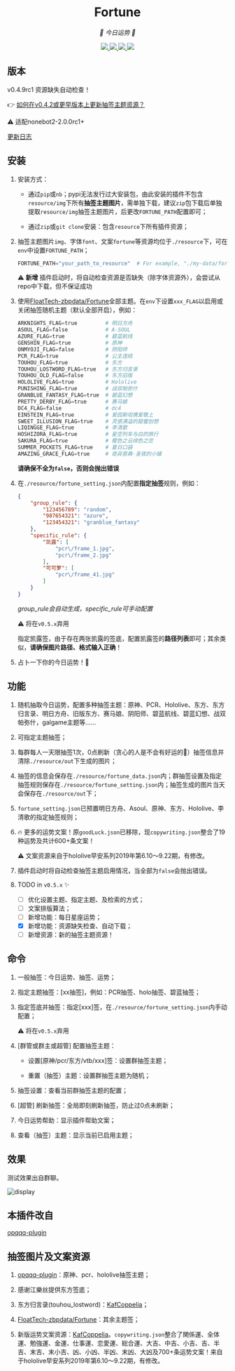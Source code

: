 <div align="center">

# Fortune

<!-- prettier-ignore-start -->
<!-- markdownlint-disable-next-line MD036 -->
_🙏 今日运势 🙏_
<!-- prettier-ignore-end -->

</div>
<p align="center">
  
  <a href="https://github.com/MinatoAquaCrews/nonebot_plugin_fortune/blob/beta/LICENSE">
    <img src="https://img.shields.io/github/license/MinatoAquaCrews/nonebot_plugin_fortune?color=blue">
  </a>
  
  <a href="https://github.com/nonebot/nonebot2">
    <img src="https://img.shields.io/badge/nonebot2-2.0.0rc1+-green">
  </a>
  
  <a href="https://github.com/MinatoAquaCrews/nonebot_plugin_fortune/releases/tag/v0.4.9rc1">
    <img src="https://img.shields.io/github/v/release/MinatoAquaCrews/nonebot_plugin_fortune?color=orange">

  </a>

  <a href="https://www.codefactor.io/repository/github/MinatoAquaCrews/nonebot_plugin_fortune">
    <img src="https://img.shields.io/codefactor/grade/github/MinatoAquaCrews/nonebot_plugin_fortune/beta?color=red">
  </a>
  
</p>

## 版本

v0.4.9rc1 资源缺失自动检查！

👉 [如何在v0.4.2或更早版本上更新抽签主题资源？](https://github.com/MinatoAquaCrews/nonebot_plugin_fortune/blob/beta/How-to-add-new-theme.md)

⚠️ 适配nonebot2-2.0.0rc1+

[更新日志](https://github.com/MinatoAquaCrews/nonebot_plugin_fortune/releases/tag/v0.4.9rc1)

## 安装

1. 安装方式：

    - 通过`pip`或`nb`；pypi无法发行过大安装包，由此安装的插件不包含`resource/img`下所有**抽签主题图片**，需单独下载，建议`zip`包下载后单独提取`resource/img`抽签主题图片，后更改`FORTUNE_PATH`配置即可；
    
    - 通过`zip`或`git clone`安装：包含`resource`下所有插件资源；

2. 抽签主题图片`img`、字体`font`、文案`fortune`等资源均位于`./resource`下，可在`env`中设置`FORTUNE_PATH`；

    ```python
    FORTUNE_PATH="your_path_to_resource"  # For example, "./my-data/fortune"，其下有img、font、fortune文件夹等资源
    ```

	⚠️️ **新增** 插件启动时，将自动检查资源是否缺失（除字体资源外），会尝试从repo中下载，但不保证成功

3. 使用[FloatTech-zbpdata/Fortune](https://github.com/FloatTech/zbpdata)全部主题。在`env`下设置`xxx_FLAG`以启用或关闭抽签随机主题（默认全部开启），例如：

    ```python
    ARKNIGHTS_FLAG=true         # 明日方舟
    ASOUL_FLAG=false            # A-SOUL
    AZURE_FLAG=true             # 碧蓝航线
    GENSHIN_FLAG=true           # 原神
    ONMYOJI_FLAG=false          # 阴阳师
    PCR_FLAG=true               # 公主连结
    TOUHOU_FLAG=true            # 东方
    TOUHOU_LOSTWORD_FLAG=true   # 东方归言录
    TOUHOU_OLD_FLAG=false       # 东方旧版
    HOLOLIVE_FLAG=true          # Hololive
    PUNISHING_FLAG=true         # 战双帕弥什
    GRANBLUE_FANTASY_FLAG=true  # 碧蓝幻想
    PRETTY_DERBY_FLAG=true      # 赛马娘
    DC4_FLAG=false              # dc4
    EINSTEIN_FLAG=true          # 爱因斯坦携爱敬上
    SWEET_ILLUSION_FLAG=true    # 灵感满溢的甜蜜创想
    LIQINGGE_FLAG=true          # 李清歌
    HOSHIZORA_FLAG=true         # 星空列车与白的旅行
    SAKURA_FLAG=true            # 樱色之云绯色之恋
    SUMMER_POCKETS_FLAG=true    # 夏日口袋
    AMAZING_GRACE_FLAG=true     # 奇异恩典·圣夜的小镇
    ```

    **请确保不全为`false`，否则会抛出错误**

4. 在`./resource/fortune_setting.json`内配置**指定抽签**规则，例如：

    ```json
    {
        "group_rule": {
            "123456789": "random",
            "987654321": "azure",
            "123454321": "granblue_fantasy"
        },
        "specific_rule": {
            "凯露": [
                "pcr\/frame_1.jpg",
                "pcr\/frame_2.jpg"
            ],
            "可可萝": [
                "pcr\/frame_41.jpg"
            ]
        }
    }
    ```

    *group_rule会自动生成，specific_rule可手动配置*

    ⚠️ 将在`v0.5.x`弃用

    指定凯露签，由于存在两张凯露的签底，配置凯露签的**路径列表**即可；其余类似，**请确保图片路径、格式输入正确**！

5. 占卜一下你的今日运势！🎉

## 功能

1. 随机抽取今日运势，配置多种抽签主题：原神、PCR、Hololive、东方、东方归言录、明日方舟、旧版东方、赛马娘、阴阳师、碧蓝航线、碧蓝幻想、战双帕弥什，galgame主题等……

2. 可指定主题抽签；

3. 每群每人一天限抽签1次，0点刷新（贪心的人是不会有好运的🤗）抽签信息并清除`./resource/out`下生成的图片；

4. 抽签的信息会保存在`./resource/fortune_data.json`内；群抽签设置及指定抽签规则保存在`./resource/fortune_setting.json`内；抽签生成的图片当天会保存在`./resource/out`下；

5. `fortune_setting.json`已预置明日方舟、Asoul、原神、东方、Hololive、李清歌的指定抽签规则；

6. 🔥 更多的运势文案！原`goodLuck.json`已移除，现`copywriting.json`整合了19种运势及共计600+条文案！

	⚠️ 文案资源来自于hololive早安系列2019年第6.10～9.22期，有修改。

7. 插件启动时将自动检查抽签主题启用情况，当全部为`false`会抛出错误。

8. TODO in `v0.5.x` ✨

	- [ ] 优化设置主题、指定主题、及检索的方式；
	- [ ] 文案排版算法；
	- [ ] 新增功能：每日星座运势；
	- [x] 新增功能：资源缺失检查、自动下载；
	- [ ] 新增资源：新的抽签主题资源！

## 命令

1. 一般抽签：今日运势、抽签、运势；

2. 指定主题抽签：[xx抽签]，例如：PCR抽签、holo抽签、碧蓝抽签；

3. 指定签底并抽签：指定[xxx]签，在`./resource/fortune_setting.json`内手动配置；

	⚠️ 将在`v0.5.x`弃用

4. [群管或群主或超管] 配置抽签主题：

    - 设置[原神/pcr/东方/vtb/xxx]签：设置群抽签主题；

    - 重置（抽签）主题：设置群抽签主题为随机；

5. 抽签设置：查看当前群抽签主题的配置；

6. [超管] 刷新抽签：全局即刻刷新抽签，防止过0点未刷新；

7. 今日运势帮助：显示插件帮助文案；

8. 查看（抽签）主题：显示当前已启用主题；

## 效果

测试效果出自群聊。

![display](./display.jpg)

## 本插件改自

[opqqq-plugin](https://github.com/opq-osc/opqqq-plugin)

## 抽签图片及文案资源

1. [opqqq-plugin](https://github.com/opq-osc/opqqq-plugin)：原神、pcr、hololive抽签主题；

2. 感谢江樂丝提供东方签底；

3. 东方归言录(touhou_lostword)：[KafCoppelia](https://github.com/KafCoppelia)；

4. [FloatTech-zbpdata/Fortune](https://github.com/FloatTech/zbpdata)：其余主题签；

5. 新版运势文案资源：[KafCoppelia](https://github.com/KafCoppelia)。`copywriting.json`整合了関係運、全体運、勉強運、金運、仕事運、恋愛運、総合運、大吉、中吉、小吉、吉、半吉、末吉、末小吉、凶、小凶、半凶、末凶、大凶及700+条运势文案！来自于hololive早安系列2019年第6.10～9.22期，有修改。